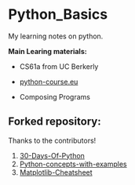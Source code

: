 # Python_Basics
 
My learning notes on python.

**Main Learing materials:**

* CS61a from UC Berkerly

* [python-course.eu](https://python-course.eu/)

* Composing Programs

## Forked repository:

Thanks to the contributors!
 1. [30-Days-Of-Python](https://github.com/Asabeneh/30-Days-Of-Python)
 2. [Python-concepts-with-examples](https://github.com/trekhleb/learn-python)
 3. [Matplotlib-Cheatsheet](https://github.com/matplotlib/cheatsheets)

